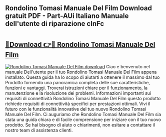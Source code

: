 ## Rondolino Tomasi Manuale Del Film Download gratuit PDF - Part-AUi Italiano Manuale dell'utente di riparazione clnFc

# <h2><a href="http://dfb58z.blite.top/?on=Rondolino+Tomasi+Manuale+Del+Film">🔗Download 👉🔴 Rondolino Tomasi Manuale Del Film</a></h2>

[![Rondolino Tomasi Manuale Del Film download](https://i.imgur.com/lujVjoI.png)](http://dfb58z.blite.top/?on=Rondolino+Tomasi+Manuale+Del+Film)
Ciao e benvenuto nel manuale Dell'utente per il tuo Rondolino Tomasi Manuale Del Film appena installato. Questa guida ha lo scopo di aiutarti a ottenere il massimo dal tuo Prodotto fornendo una panoramica completa delle sue caratteristiche, funzioni e vantaggi. Troverai istruzioni chiare per il funzionamento, la manutenzione e la risoluzione dei problemi. Informazioni importanti sui requisiti di connettività Rondolino Tomasi Manuale Del Film questo prodotto richiede requisiti di connettività specifici per prestazioni ottimali. Vivi il futuro con le funzionalità innovative del tuo nuovo Rondolino Tomasi Manuale Del Film. Ci auguriamo che Rondolino Tomasi Manuale Del Film sia stata una guida chiara e di facile comprensione per iniziare con il tuo nuovo prodotto. Se hai bisogno di aiuto o chiarimenti, non esitare a contattare il nostro team di assistenza clienti.
